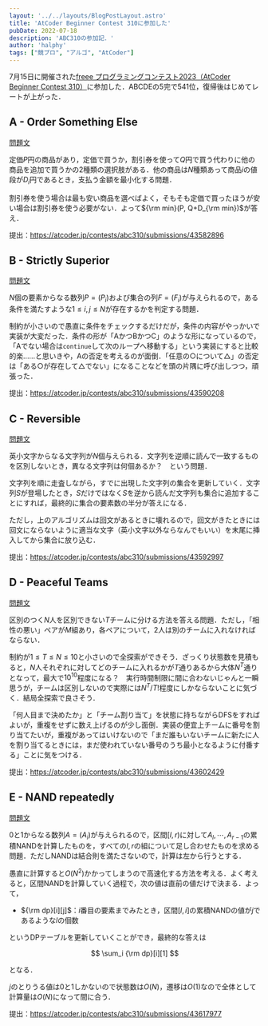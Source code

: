 ```yaml
---
layout: '../../layouts/BlogPostLayout.astro'
title: 'AtCoder Beginner Contest 310に参加した'
pubDate: 2022-07-18
description: 'ABC310の参加記．'
author: 'halphy'
tags: ["競プロ", "アルゴ", "AtCoder"]
---
```


7月15日に開催された[freee プログラミングコンテスト2023（AtCoder Beginner Contest 310）](https://atcoder.jp/contests/abc310)に参加した．ABCDEの5完で541位，復帰後はじめてレートが上がった．

## A - Order Something Else
[問題文](https://atcoder.jp/contests/abc310/tasks/abc310_a)

定価$P$円の商品があり，定価で買うか，割引券を使って$Q$円で買う代わりに他の商品を追加で買うかの2種類の選択肢がある．他の商品は$N$種類あって商品$i$の値段が$D_i$円であるとき，支払う金額を最小化する問題．

割引券を使う場合は最も安い商品を選べばよく，そもそも定価で買ったほうが安い場合は割引券を使う必要がない．よって${\rm min}(P, Q+D_{\rm min})$が答え．

提出：https://atcoder.jp/contests/abc310/submissions/43582896

## B - Strictly Superior
[問題文](https://atcoder.jp/contests/abc310/tasks/abc310_b)

$N$個の要素からなる数列$P=(P_i)$および集合の列$F=(F_i)$が与えられるので，ある条件を満たすような$1\leq i,j\leq N$が存在するかを判定する問題．

制約が小さいので愚直に条件をチェックするだけだが，条件の内容がやっかいで実装が大変だった．条件の形が「AかつBかつC」のような形になっているので，「Aでない場合は`continue`して次のループへ移動する」という実装にすると比較的楽……と思いきや，Aの否定を考えるのが面倒．「任意の○について△」の否定は「ある○が存在して△でない」になることなどを頭の片隅に呼び出しつつ，頑張った．

提出：https://atcoder.jp/contests/abc310/submissions/43590208

## C - Reversible
[問題文](https://atcoder.jp/contests/abc310/tasks/abc310_c)

英小文字からなる文字列が$N$個与えられる．文字列を逆順に読んで一致するものを区別しないとき，異なる文字列は何個あるか？　という問題．

文字列を順に走査しながら，すでに出現した文字列の集合を更新していく．文字列$S$が登場したとき，$S$だけではなく$S$を逆から読んだ文字列も集合に追加することにすれば，最終的に集合の要素数の半分が答えになる．

ただし，上のアルゴリズムは回文があるときに壊れるので，回文がきたときには回文にならないように適当な文字（英小文字以外ならなんでもいい）を末尾に挿入してから集合に放り込む．

提出：https://atcoder.jp/contests/abc310/submissions/43592997

## D - Peaceful Teams
[問題文](https://atcoder.jp/contests/abc310/tasks/abc310_d)

区別のつく$N$人を区別できない$T$チームに分ける方法を答える問題．ただし，「相性の悪い」ペアが$M$組あり，各ペアについて，2人は別のチームに入れなければならない．

制約が$1\leq T\leq N\leq 10$と小さいので全探索ができそう．ざっくり状態数を見積もると，$N$人それぞれに対してどのチームに入れるかが$T$通りあるから大体$N^T$通りとなって，最大で$10^{10}$程度になる？　実行時間制限に間に合わないじゃんと一瞬思うが，チームは区別しないので実際には$N^T/T!$程度にしかならないことに気づく．結局全探索で良さそう．

「何人目まで決めたか」と「チーム割り当て」を状態に持ちながらDFSをすればよいが，重複をせずに数え上げるのが少し面倒．実装の便宜上チームに番号を割り当てたいが，重複があってはいけないので「まだ誰もいないチームに新たに人を割り当てるときには，まだ使われていない番号のうち最小となるように付番する」ことに気をつける．

提出：https://atcoder.jp/contests/abc310/submissions/43602429

## E - NAND repeatedly
[問題文](https://atcoder.jp/contests/abc310/tasks/abc310_e)

$0$と$1$からなる数列$A=(A_i)$が与えられるので，区間$[l,r)$に対して$A_l,\cdots, A_{r-1}$の累積NANDを計算したものを，すべての$l,r$の組について足し合わせたものを求める問題．ただしNANDは結合則を満たさないので，計算は左から行うとする．

愚直に計算すると$O(N^2)$かかってしまうので高速化する方法を考える．よく考えると，区間NANDを計算していく過程で，次の値は直前の値だけで決まる．よって，

- ${\rm dp}[i][j]$：$i$番目の要素までみたとき，区間$[l, i]$の累積NANDの値が$j$であるような$l$の個数

というDPテーブルを更新していくことができ，最終的な答えは

$$
\sum_i {\rm dp}[i][1]
$$

となる．

$j$のとりうる値は$0$と$1$しかないので状態数は$O(N)$，遷移は$O(1)$なので全体として計算量は$O(N)$になって間に合う．

提出：https://atcoder.jp/contests/abc310/submissions/43617977
